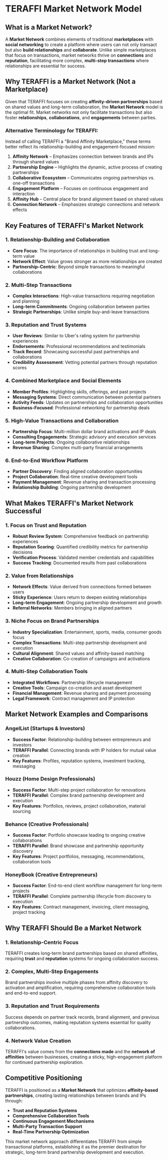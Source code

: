 # TERAFFI Market Network Model

## What is a Market Network?

A **Market Network** combines elements of traditional **marketplaces** with **social networking** to create a platform where users can not only transact but also **build relationships** and **collaborate**. Unlike simple marketplaces that focus on transactions, market networks thrive on **connections** and **reputation**, facilitating more complex, **multi-step transactions** where relationships are essential for success.

## Why TERAFFI is a Market Network (Not a Marketplace)

Given that TERAFFI focuses on creating **affinity-driven partnerships** based on shared values and long-term collaboration, the **Market Network** model is the optimal fit. Market networks not only facilitate transactions but also foster **relationships**, **collaborations**, and **engagements** between parties.

### Alternative Terminology for TERAFFI:
Instead of calling TERAFFI a "Brand Affinity Marketplace," these terms better reflect its relationship-building and engagement-focused mission:

1. **Affinity Network** – Emphasizes connection between brands and IPs through shared values
2. **Partnership Engine** – Highlights the dynamic, active process of creating partnerships
3. **Collaborative Ecosystem** – Communicates ongoing partnerships vs. one-off transactions
4. **Engagement Platform** – Focuses on continuous engagement and interaction
5. **Affinity Hub** – Central place for brand alignment based on shared values
6. **Connection Network** – Emphasizes strategic connections and network effects

## Key Features of TERAFFI's Market Network

### 1. Relationship-Building and Collaboration
- **Core Focus**: The importance of relationships in building trust and long-term value
- **Network Effect**: Value grows stronger as more relationships are created
- **Partnership-Centric**: Beyond simple transactions to meaningful collaborations

### 2. Multi-Step Transactions
- **Complex Interactions**: High-value transactions requiring negotiation and planning
- **Long-term Commitments**: Ongoing collaboration between parties
- **Strategic Partnerships**: Unlike simple buy-and-leave transactions

### 3. Reputation and Trust Systems
- **User Reviews**: Similar to Uber's rating system for partnership experiences
- **Endorsements**: Professional recommendations and testimonials
- **Track Record**: Showcasing successful past partnerships and collaborations
- **Credibility Assessment**: Vetting potential partners through reputation scores

### 4. Combined Marketplace and Social Elements
- **Member Profiles**: Highlighting skills, offerings, and past projects
- **Messaging Systems**: Direct communication between potential partners
- **Activity Feeds**: Updates on partnerships and collaboration opportunities
- **Business-Focused**: Professional networking for partnership deals

### 5. High-Value Transactions and Collaboration
- **Partnership Focus**: Multi-million dollar brand activations and IP deals
- **Consulting Engagements**: Strategic advisory and execution services
- **Long-term Projects**: Ongoing collaborative relationships
- **Revenue Sharing**: Complex multi-party financial arrangements

### 6. End-to-End Workflow Platform
- **Partner Discovery**: Finding aligned collaboration opportunities
- **Project Collaboration**: Real-time creative development tools
- **Payment Management**: Revenue sharing and transaction processing
- **Relationship Building**: Ongoing partnership development

## What Makes TERAFFI's Market Network Successful

### 1. Focus on Trust and Reputation
- **Robust Review System**: Comprehensive feedback on partnership experiences
- **Reputation Scoring**: Quantified credibility metrics for partnership decisions
- **Verification Process**: Validated member credentials and capabilities
- **Success Tracking**: Documented results from past collaborations

### 2. Value from Relationships
- **Network Effects**: Value derived from connections formed between users
- **Sticky Experience**: Users return to deepen existing relationships
- **Long-term Engagement**: Ongoing partnership development and growth
- **Referral Networks**: Members bringing in aligned partners

### 3. Niche Focus on Brand Partnerships
- **Industry Specialization**: Entertainment, sports, media, consumer goods focus
- **Complex Transactions**: Multi-step partnership development and execution
- **Cultural Alignment**: Shared values and affinity-based matching
- **Creative Collaboration**: Co-creation of campaigns and activations

### 4. Multi-Step Collaboration Tools
- **Integrated Workflows**: Partnership lifecycle management
- **Creative Tools**: Campaign co-creation and asset development
- **Financial Management**: Revenue sharing and payment processing
- **Legal Framework**: Contract management and IP protection

## Market Network Examples and Comparisons

### AngelList (Startups & Investors)
- **Success Factor**: Relationship-building between entrepreneurs and investors
- **TERAFFI Parallel**: Connecting brands with IP holders for mutual value creation
- **Key Features**: Profiles, reputation systems, investment tracking, messaging

### Houzz (Home Design Professionals)  
- **Success Factor**: Multi-step project collaboration for renovations
- **TERAFFI Parallel**: Complex brand partnership development and execution
- **Key Features**: Portfolios, reviews, project collaboration, material sourcing

### Behance (Creative Professionals)
- **Success Factor**: Portfolio showcase leading to ongoing creative collaborations
- **TERAFFI Parallel**: Brand showcase and partnership opportunity discovery
- **Key Features**: Project portfolios, messaging, recommendations, collaboration tools

### HoneyBook (Creative Entrepreneurs)
- **Success Factor**: End-to-end client workflow management for long-term projects
- **TERAFFI Parallel**: Complete partnership lifecycle from discovery to execution
- **Key Features**: Contract management, invoicing, client messaging, project tracking

## Why TERAFFI Should Be a Market Network

### 1. Relationship-Centric Focus
TERAFFI creates long-term brand partnerships based on shared affinities, requiring **trust** and **reputation** systems for ongoing collaboration success.

### 2. Complex, Multi-Step Engagements
Brand partnerships involve multiple phases from affinity discovery to activation and amplification, requiring comprehensive collaboration tools and end-to-end support.

### 3. Reputation and Trust Requirements
Success depends on partner track records, brand alignment, and previous partnership outcomes, making reputation systems essential for quality collaborations.

### 4. Network Value Creation
TERAFFI's value comes from the **connections made** and the **network of affinities** between businesses, creating a sticky, high-engagement platform for continued partnership exploration.

## Competitive Positioning

TERAFFI is positioned as a **Market Network** that optimizes **affinity-based partnerships**, creating lasting relationships between brands and IPs through:
- **Trust and Reputation Systems**
- **Comprehensive Collaboration Tools** 
- **Continuous Engagement Mechanisms**
- **Multi-Party Transaction Support**
- **Real-Time Partnership Optimization**

This market network approach differentiates TERAFFI from simple transactional platforms, establishing it as the premier destination for strategic, long-term brand partnership development and execution.